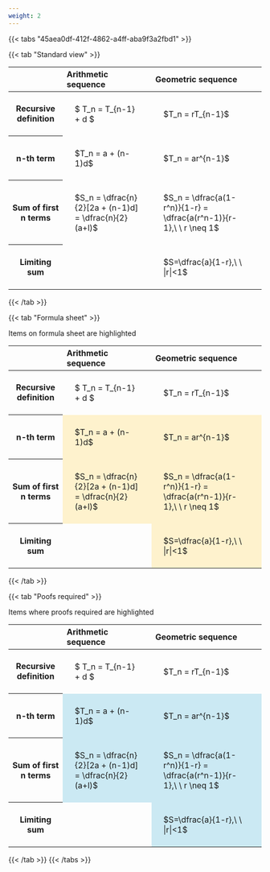 ```yaml
---
weight: 2
---
```


{{< tabs "45aea0df-412f-4862-a4ff-aba9f3a2fbd1" >}}

{{< tab "Standard view" >}}

<style type="text/css">
#T_94448 th.col_heading {
  text-align: left;
  font-size: 1em;
}
#T_94448 td {
  text-align: left;
  font-size: 1em;
  padding: 1.5em;
}
</style>
<table id="T_94448">
  <thead>
    <tr>
      <th class="blank level0" >&nbsp;</th>
      <th id="T_94448_level0_col0" class="col_heading level0 col0" >Arithmetic sequence</th>
      <th id="T_94448_level0_col1" class="col_heading level0 col1" >Geometric sequence</th>
    </tr>
  </thead>
  <tbody>
    <tr>
      <th id="T_94448_level0_row0" class="row_heading level0 row0" >Recursive definition</th>
      <td id="T_94448_row0_col0" class="data row0 col0" >$ T_n = T_{n-1} + d $</td>
      <td id="T_94448_row0_col1" class="data row0 col1" >$T_n = rT_{n-1}$</td>
    </tr>
    <tr>
      <th id="T_94448_level0_row1" class="row_heading level0 row1" >n-th term</th>
      <td id="T_94448_row1_col0" class="data row1 col0" >$T_n = a + (n-1)d$</td>
      <td id="T_94448_row1_col1" class="data row1 col1" >$T_n = ar^{n-1}$</td>
    </tr>
    <tr>
      <th id="T_94448_level0_row2" class="row_heading level0 row2" >Sum of first n terms</th>
      <td id="T_94448_row2_col0" class="data row2 col0" >$S_n = \dfrac{n}{2}[2a + (n-1)d] = \dfrac{n}{2}(a+l)$</td>
      <td id="T_94448_row2_col1" class="data row2 col1" >$S_n = \dfrac{a(1-r^n)}{1-r} = \dfrac{a(r^n-1)}{r-1},\ \  r \neq 1$</td>
    </tr>
    <tr>
      <th id="T_94448_level0_row3" class="row_heading level0 row3" >Limiting sum</th>
      <td id="T_94448_row3_col0" class="data row3 col0" ></td>
      <td id="T_94448_row3_col1" class="data row3 col1" >$S=\dfrac{a}{1-r},\ \ |r|<1$</td>
    </tr>
  </tbody>
</table>
{{< /tab >}}

{{< tab "Formula sheet" >}}

Items on formula sheet are highlighted 
<br>
<style type="text/css">
#T_2e4f7 th.col_heading {
  text-align: left;
  font-size: 1em;
}
#T_2e4f7 td {
  text-align: left;
  font-size: 1em;
  padding: 1.5em;
}
#T_2e4f7_row0_col0, #T_2e4f7_row0_col1, #T_2e4f7_row3_col0 {
  background-color: rgba(0,0,0,0);
}
#T_2e4f7_row1_col0, #T_2e4f7_row1_col1, #T_2e4f7_row2_col0, #T_2e4f7_row2_col1, #T_2e4f7_row3_col1 {
  background-color: rgba(255,194,10, 0.2);
}
</style>
<table id="T_2e4f7">
  <thead>
    <tr>
      <th class="blank level0" >&nbsp;</th>
      <th id="T_2e4f7_level0_col0" class="col_heading level0 col0" >Arithmetic sequence</th>
      <th id="T_2e4f7_level0_col1" class="col_heading level0 col1" >Geometric sequence</th>
    </tr>
  </thead>
  <tbody>
    <tr>
      <th id="T_2e4f7_level0_row0" class="row_heading level0 row0" >Recursive definition</th>
      <td id="T_2e4f7_row0_col0" class="data row0 col0" >$ T_n = T_{n-1} + d $</td>
      <td id="T_2e4f7_row0_col1" class="data row0 col1" >$T_n = rT_{n-1}$</td>
    </tr>
    <tr>
      <th id="T_2e4f7_level0_row1" class="row_heading level0 row1" >n-th term</th>
      <td id="T_2e4f7_row1_col0" class="data row1 col0" >$T_n = a + (n-1)d$</td>
      <td id="T_2e4f7_row1_col1" class="data row1 col1" >$T_n = ar^{n-1}$</td>
    </tr>
    <tr>
      <th id="T_2e4f7_level0_row2" class="row_heading level0 row2" >Sum of first n terms</th>
      <td id="T_2e4f7_row2_col0" class="data row2 col0" >$S_n = \dfrac{n}{2}[2a + (n-1)d] = \dfrac{n}{2}(a+l)$</td>
      <td id="T_2e4f7_row2_col1" class="data row2 col1" >$S_n = \dfrac{a(1-r^n)}{1-r} = \dfrac{a(r^n-1)}{r-1},\ \  r \neq 1$</td>
    </tr>
    <tr>
      <th id="T_2e4f7_level0_row3" class="row_heading level0 row3" >Limiting sum</th>
      <td id="T_2e4f7_row3_col0" class="data row3 col0" ></td>
      <td id="T_2e4f7_row3_col1" class="data row3 col1" >$S=\dfrac{a}{1-r},\ \ |r|<1$</td>
    </tr>
  </tbody>
</table>
{{< /tab >}}

{{< tab "Poofs required" >}}

Items where proofs required are highlighted 
<br>
<style type="text/css">
#T_81072 th.col_heading {
  text-align: left;
  font-size: 1em;
}
#T_81072 td {
  text-align: left;
  font-size: 1em;
  padding: 1.5em;
}
#T_81072_row0_col0, #T_81072_row0_col1, #T_81072_row3_col0 {
  background-color: rgba(0,0,0,0);
}
#T_81072_row1_col0, #T_81072_row1_col1, #T_81072_row2_col0, #T_81072_row2_col1, #T_81072_row3_col1 {
  background-color: rgba(0,150,200, 0.2);
}
</style>
<table id="T_81072">
  <thead>
    <tr>
      <th class="blank level0" >&nbsp;</th>
      <th id="T_81072_level0_col0" class="col_heading level0 col0" >Arithmetic sequence</th>
      <th id="T_81072_level0_col1" class="col_heading level0 col1" >Geometric sequence</th>
    </tr>
  </thead>
  <tbody>
    <tr>
      <th id="T_81072_level0_row0" class="row_heading level0 row0" >Recursive definition</th>
      <td id="T_81072_row0_col0" class="data row0 col0" >$ T_n = T_{n-1} + d $</td>
      <td id="T_81072_row0_col1" class="data row0 col1" >$T_n = rT_{n-1}$</td>
    </tr>
    <tr>
      <th id="T_81072_level0_row1" class="row_heading level0 row1" >n-th term</th>
      <td id="T_81072_row1_col0" class="data row1 col0" >$T_n = a + (n-1)d$</td>
      <td id="T_81072_row1_col1" class="data row1 col1" >$T_n = ar^{n-1}$</td>
    </tr>
    <tr>
      <th id="T_81072_level0_row2" class="row_heading level0 row2" >Sum of first n terms</th>
      <td id="T_81072_row2_col0" class="data row2 col0" >$S_n = \dfrac{n}{2}[2a + (n-1)d] = \dfrac{n}{2}(a+l)$</td>
      <td id="T_81072_row2_col1" class="data row2 col1" >$S_n = \dfrac{a(1-r^n)}{1-r} = \dfrac{a(r^n-1)}{r-1},\ \  r \neq 1$</td>
    </tr>
    <tr>
      <th id="T_81072_level0_row3" class="row_heading level0 row3" >Limiting sum</th>
      <td id="T_81072_row3_col0" class="data row3 col0" ></td>
      <td id="T_81072_row3_col1" class="data row3 col1" >$S=\dfrac{a}{1-r},\ \ |r|<1$</td>
    </tr>
  </tbody>
</table>
{{< /tab >}}
{{< /tabs >}}
